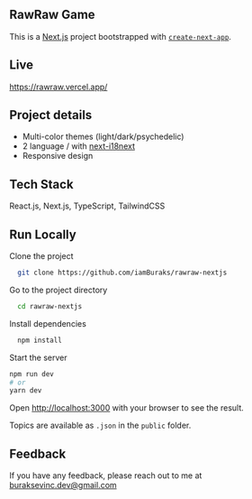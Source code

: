 ## RawRaw Game 

This is a [Next.js](https://nextjs.org/) project bootstrapped with [`create-next-app`](https://github.com/vercel/next.js/tree/canary/packages/create-next-app).

## Live

https://rawraw.vercel.app/


## Project details

- Multi-color themes (light/dark/psychedelic)
- 2 language / with [next-i18next](https://github.com/i18next/next-i18next)
- Responsive design


## Tech Stack

React.js, Next.js, TypeScript, TailwindCSS



## Run Locally

Clone the project

```bash
  git clone https://github.com/iamBuraks/rawraw-nextjs
```

Go to the project directory

```bash
  cd rawraw-nextjs
```

Install dependencies

```bash
  npm install
```

Start the server

```bash
npm run dev
# or
yarn dev
```
Open [http://localhost:3000](http://localhost:3000) with your browser to see the result.

Topics are available as `.json` in the `public` folder.

## Feedback

If you have any feedback, please reach out to me at 
buraksevinc.dev@gmail.com

